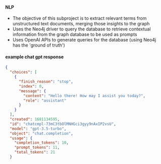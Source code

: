 #### NLP

* The objective of this subproject is to extract relevant terms from unstructured text documents, merging those insights to the graph
* Uses the Neo4j driver to query the database to retrieve contextual information from the graph database to be used as prompts
* Uses OpenAI APIs to generate queries for the database (using Neo4j has the 'ground of truth')

#### example chat gpt response
```json
{
  "choices": [
    {
      "finish_reason": "stop",
      "index": 0,
      "message": {
        "content": "Hello there! How may I assist you today?",
        "role": "assistant"
      }
    }
  ],
  "created": 1681134595,
  "id": "chatcmpl-73mC3tbOlMNHGci3gyy9nAxIP2vsU",
  "model": "gpt-3.5-turbo",
  "object": "chat.completion",
  "usage": {
    "completion_tokens": 10,
    "prompt_tokens": 11,
    "total_tokens": 21
  }

```